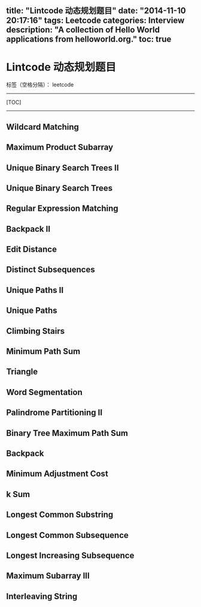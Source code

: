 title: "Lintcode 动态规划题目"
date: "2014-11-10 20:17:16"
tags: Leetcode
categories: Interview
description: "A collection of Hello World applications from helloworld.org."
toc: true
---

# Lintcode 动态规划题目

标签（空格分隔）： leetcode

---
[TOC]

---

## Wildcard Matching
## Maximum Product Subarray
## Unique Binary Search Trees II
## Unique Binary Search Trees
## Regular Expression Matching
## Backpack II
## Edit Distance
## Distinct Subsequences
## Unique Paths II
## Unique Paths
## Climbing Stairs
## Minimum Path Sum
## Triangle
## Word Segmentation
## Palindrome Partitioning II
## Binary Tree Maximum Path Sum
## Backpack
## Minimum Adjustment Cost
## k Sum
## Longest Common Substring
## Longest Common Subsequence
## Longest Increasing Subsequence
## Maximum Subarray III
## Interleaving String 